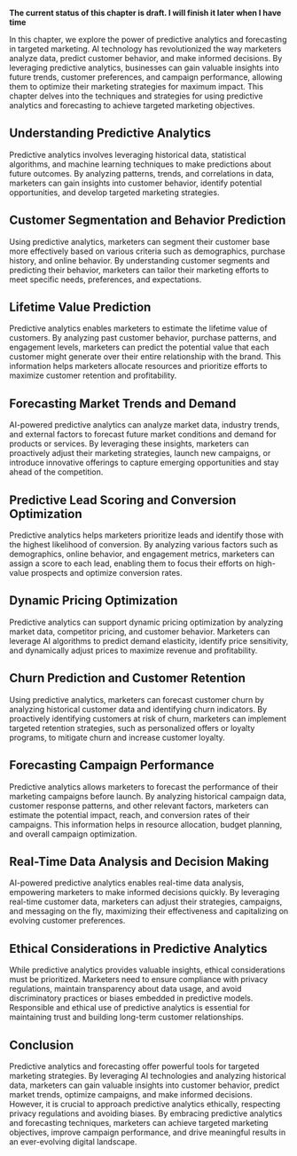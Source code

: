 **The current status of this chapter is draft. I will finish it later when I have time**

In this chapter, we explore the power of predictive analytics and forecasting in targeted marketing. AI technology has revolutionized the way marketers analyze data, predict customer behavior, and make informed decisions. By leveraging predictive analytics, businesses can gain valuable insights into future trends, customer preferences, and campaign performance, allowing them to optimize their marketing strategies for maximum impact. This chapter delves into the techniques and strategies for using predictive analytics and forecasting to achieve targeted marketing objectives.

Understanding Predictive Analytics
----------------------------------

Predictive analytics involves leveraging historical data, statistical algorithms, and machine learning techniques to make predictions about future outcomes. By analyzing patterns, trends, and correlations in data, marketers can gain insights into customer behavior, identify potential opportunities, and develop targeted marketing strategies.

Customer Segmentation and Behavior Prediction
---------------------------------------------

Using predictive analytics, marketers can segment their customer base more effectively based on various criteria such as demographics, purchase history, and online behavior. By understanding customer segments and predicting their behavior, marketers can tailor their marketing efforts to meet specific needs, preferences, and expectations.

Lifetime Value Prediction
-------------------------

Predictive analytics enables marketers to estimate the lifetime value of customers. By analyzing past customer behavior, purchase patterns, and engagement levels, marketers can predict the potential value that each customer might generate over their entire relationship with the brand. This information helps marketers allocate resources and prioritize efforts to maximize customer retention and profitability.

Forecasting Market Trends and Demand
------------------------------------

AI-powered predictive analytics can analyze market data, industry trends, and external factors to forecast future market conditions and demand for products or services. By leveraging these insights, marketers can proactively adjust their marketing strategies, launch new campaigns, or introduce innovative offerings to capture emerging opportunities and stay ahead of the competition.

Predictive Lead Scoring and Conversion Optimization
---------------------------------------------------

Predictive analytics helps marketers prioritize leads and identify those with the highest likelihood of conversion. By analyzing various factors such as demographics, online behavior, and engagement metrics, marketers can assign a score to each lead, enabling them to focus their efforts on high-value prospects and optimize conversion rates.

Dynamic Pricing Optimization
----------------------------

Predictive analytics can support dynamic pricing optimization by analyzing market data, competitor pricing, and customer behavior. Marketers can leverage AI algorithms to predict demand elasticity, identify price sensitivity, and dynamically adjust prices to maximize revenue and profitability.

Churn Prediction and Customer Retention
---------------------------------------

Using predictive analytics, marketers can forecast customer churn by analyzing historical customer data and identifying churn indicators. By proactively identifying customers at risk of churn, marketers can implement targeted retention strategies, such as personalized offers or loyalty programs, to mitigate churn and increase customer loyalty.

Forecasting Campaign Performance
--------------------------------

Predictive analytics allows marketers to forecast the performance of their marketing campaigns before launch. By analyzing historical campaign data, customer response patterns, and other relevant factors, marketers can estimate the potential impact, reach, and conversion rates of their campaigns. This information helps in resource allocation, budget planning, and overall campaign optimization.

Real-Time Data Analysis and Decision Making
-------------------------------------------

AI-powered predictive analytics enables real-time data analysis, empowering marketers to make informed decisions quickly. By leveraging real-time customer data, marketers can adjust their strategies, campaigns, and messaging on the fly, maximizing their effectiveness and capitalizing on evolving customer preferences.

Ethical Considerations in Predictive Analytics
----------------------------------------------

While predictive analytics provides valuable insights, ethical considerations must be prioritized. Marketers need to ensure compliance with privacy regulations, maintain transparency about data usage, and avoid discriminatory practices or biases embedded in predictive models. Responsible and ethical use of predictive analytics is essential for maintaining trust and building long-term customer relationships.

Conclusion
----------

Predictive analytics and forecasting offer powerful tools for targeted marketing strategies. By leveraging AI technologies and analyzing historical data, marketers can gain valuable insights into customer behavior, predict market trends, optimize campaigns, and make informed decisions. However, it is crucial to approach predictive analytics ethically, respecting privacy regulations and avoiding biases. By embracing predictive analytics and forecasting techniques, marketers can achieve targeted marketing objectives, improve campaign performance, and drive meaningful results in an ever-evolving digital landscape.
